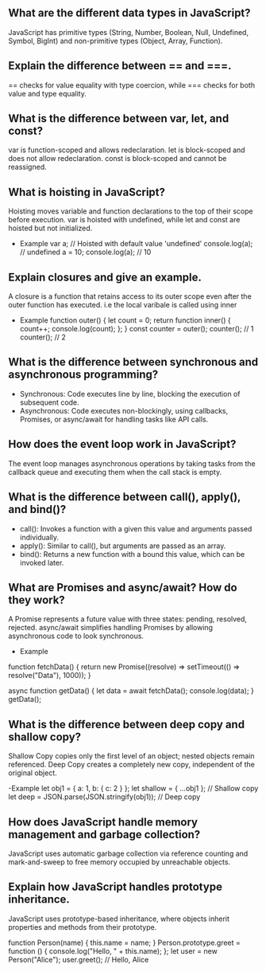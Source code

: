 ## What are the different data types in JavaScript?
JavaScript has primitive types (String, Number, Boolean, Null, Undefined, Symbol, BigInt) and 
non-primitive types (Object, Array, Function).

## Explain the difference between == and ===.
== checks for value equality with type coercion, while === checks for both value and type equality.

## What is the difference between var, let, and const?

var is function-scoped and allows redeclaration.
let is block-scoped and does not allow redeclaration.
const is block-scoped and cannot be reassigned.

## What is hoisting in JavaScript?
Hoisting moves variable and function declarations to the top of their scope before execution. var is hoisted with undefined, while let and const are hoisted but not initialized.

- Example
var a;  // Hoisted with default value 'undefined'
console.log(a); // undefined
a = 10;
console.log(a); // 10

## Explain closures and give an example.
A closure is a function that retains access to its outer scope even after the outer function has executed.
i.e the local varibale is called using inner 
- Example
function outer() {
    let count = 0;
    return function inner() {
        count++;
        console.log(count);
    };
}
const counter = outer();
counter(); // 1
counter(); // 2

## What is the difference between synchronous and asynchronous programming?

- Synchronous: Code executes line by line, blocking the execution of subsequent code.
- Asynchronous: Code executes non-blockingly, using callbacks, Promises, or async/await for handling tasks like API calls.

## How does the event loop work in JavaScript?
The event loop manages asynchronous operations by taking tasks from the callback queue and executing them when the call stack is empty.

## What is the difference between call(), apply(), and bind()?

- call(): Invokes a function with a given this value and arguments passed individually.
- apply(): Similar to call(), but arguments are passed as an array.
- bind(): Returns a new function with a bound this value, which can be invoked later.

## What are Promises and async/await? How do they work?
A Promise represents a future value with three states: pending, resolved, rejected.
async/await simplifies handling Promises by allowing asynchronous code to look synchronous.

- Example 

function fetchData() {
    return new Promise((resolve) => setTimeout(() => resolve("Data"), 1000));
}

async function getData() {
    let data = await fetchData();
    console.log(data);
}
getData();

## What is the difference between deep copy and shallow copy?

Shallow Copy copies only the first level of an object; nested objects remain referenced.
Deep Copy creates a completely new copy, independent of the original object.

-Example
let obj1 = { a: 1, b: { c: 2 } };
let shallow = { ...obj1 }; // Shallow copy
let deep = JSON.parse(JSON.stringify(obj1)); // Deep copy

## How does JavaScript handle memory management and garbage collection?
JavaScript uses automatic garbage collection via reference counting and mark-and-sweep to free memory occupied by unreachable objects.

## Explain how JavaScript handles prototype inheritance.
JavaScript uses prototype-based inheritance, where objects inherit properties and methods from their prototype.


function Person(name) {
    this.name = name;
}
Person.prototype.greet = function () {
    console.log("Hello, " + this.name);
};
let user = new Person("Alice");
user.greet(); // Hello, Alice